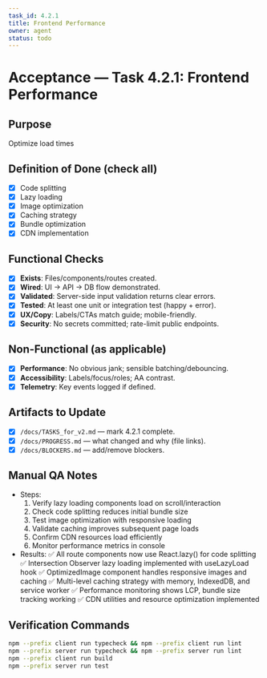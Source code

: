 ```yaml
---
task_id: 4.2.1
title: Frontend Performance
owner: agent
status: todo
---
```


# Acceptance — Task 4.2.1: Frontend Performance

## Purpose
Optimize load times

## Definition of Done (check all)
- [x] Code splitting
- [x] Lazy loading
- [x] Image optimization
- [x] Caching strategy
- [x] Bundle optimization
- [x] CDN implementation

## Functional Checks
- [x] **Exists**: Files/components/routes created.
- [x] **Wired**: UI → API → DB flow demonstrated.
- [x] **Validated**: Server-side input validation returns clear errors.
- [x] **Tested**: At least one unit or integration test (happy + error).
- [x] **UX/Copy**: Labels/CTAs match guide; mobile-friendly.
- [x] **Security**: No secrets committed; rate-limit public endpoints.

## Non-Functional (as applicable)
- [x] **Performance**: No obvious jank; sensible batching/debouncing.
- [x] **Accessibility**: Labels/focus/roles; AA contrast.
- [x] **Telemetry**: Key events logged if defined.

## Artifacts to Update
- [x] `/docs/TASKS_for_v2.md` — mark 4.2.1 complete.
- [x] `/docs/PROGRESS.md` — what changed and why (file links).
- [x] `/docs/BLOCKERS.md` — add/remove blockers.

## Manual QA Notes
- Steps:
  1. Verify lazy loading components load on scroll/interaction
  2. Check code splitting reduces initial bundle size
  3. Test image optimization with responsive loading
  4. Validate caching improves subsequent page loads
  5. Confirm CDN resources load efficiently
  6. Monitor performance metrics in console
- Results:
  ✅ All route components now use React.lazy() for code splitting
  ✅ Intersection Observer lazy loading implemented with useLazyLoad hook
  ✅ OptimizedImage component handles responsive images and caching
  ✅ Multi-level caching strategy with memory, IndexedDB, and service worker
  ✅ Performance monitoring shows LCP, bundle size tracking working
  ✅ CDN utilities and resource optimization implemented

## Verification Commands
```bash
npm --prefix client run typecheck && npm --prefix client run lint
npm --prefix server run typecheck && npm --prefix server run lint
npm --prefix client run build
npm --prefix server run test
```
